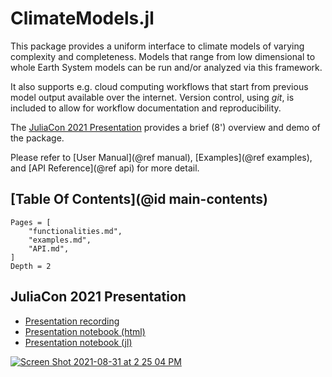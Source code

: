 # ClimateModels.jl

This package provides a uniform interface to climate models of varying complexity and completeness. Models that range from low dimensional to whole Earth System models can be run and/or analyzed via this framework. 

It also supports e.g. cloud computing workflows that start from previous model output available over the internet. Version control, using _git_, is included to allow for workflow documentation and reproducibility.

The [JuliaCon 2021 Presentation](@ref) provides a brief (8') overview and demo of the package.

Please refer to [User Manual](@ref manual), [Examples](@ref examples), and [API Reference](@ref api)  for more detail. 

## [Table Of Contents](@id main-contents)

```@contents
Pages = [
    "functionalities.md",
    "examples.md",
    "API.md",
]
Depth = 2
```

## JuliaCon 2021 Presentation

- [Presentation recording](https://youtu.be/XR5hKCja0uw)
- [Presentation notebook (html)](ClimateModelsJuliaCon2021.html)
- [Presentation notebook (jl)](ClimateModelsJuliaCon2021.jl)

[![Screen Shot 2021-08-31 at 2 25 04 PM](https://user-images.githubusercontent.com/20276764/131556274-48f3df13-0608-4cd0-acf9-c3e29894a32c.png)](https://youtu.be/XR5hKCja0uw)
